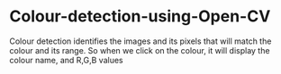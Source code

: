 # Colour-detection-using-Open-CV

Colour detection identifies the images and its pixels that will match the colour and its range. 
So when we click on the colour, it will display the colour name, and R,G,B values
